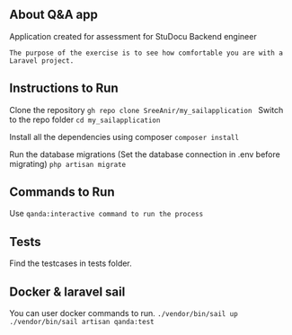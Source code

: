  
## About Q&A app

Application created for assessment for StuDocu Backend engineer
 
`The purpose of the exercise is to see how comfortable you are with a Laravel project.`
 

## Instructions to Run
Clone the repository
`gh repo clone SreeAnir/my_sailapplication
`
Switch to the repo folder
`cd my_sailapplication`

Install all the dependencies using composer
`composer install`


Run the database migrations (Set the database connection in .env before migrating)
`php artisan migrate`


## Commands to Run
Use `qanda:interactive command to run the process`

## Tests
Find the testcases in tests folder.

## Docker & laravel sail 
You can user docker commands to run.
    `./vendor/bin/sail up`
    `./vendor/bin/sail artisan qanda:test`


  